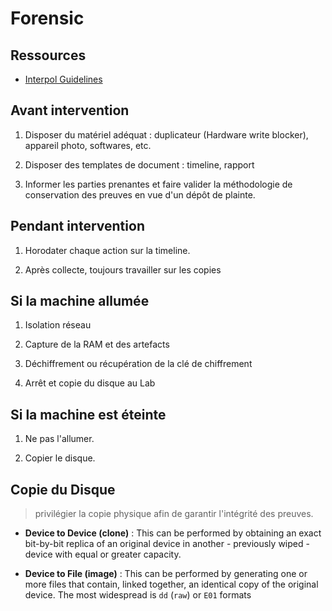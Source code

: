 # Forensic

## Ressources

* [Interpol Guidelines](https://www.interpol.int/content/download/16243/file/Guidelines_to_Digital_Forensics_First_Responders_V7.pdf)

## Avant intervention

1. Disposer du matériel adéquat : duplicateur (Hardware write blocker), appareil photo, softwares, etc.

2. Disposer des templates de document : timeline, rapport

3. Informer les parties prenantes et faire valider la méthodologie de conservation des preuves en vue d'un dépôt de plainte.

## Pendant intervention

1. Horodater chaque action sur la timeline.

2. Après collecte, toujours travailler sur les copies

## Si la machine allumée

1. Isolation réseau

2. Capture de la RAM et des artefacts

3. Déchiffrement ou récupération de la clé de chiffrement

4. Arrêt et copie du disque au Lab

## Si la machine est éteinte

1. Ne pas l'allumer.

2. Copier le disque.

## Copie du Disque

> privilégier la copie physique afin de garantir l'intégrité des preuves.

* **Device to Device (clone)** : This can be performed by obtaining an exact bit-by-bit replica of an original device in another - previously wiped - device with equal or greater capacity.

* **Device to File (image)** : This can be performed by generating one or more files that contain, linked together, an identical copy of the original device. The most widespread is `dd` (`raw`) or `E01` formats


